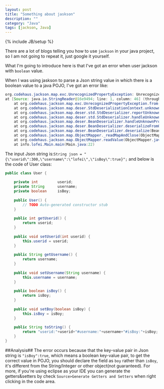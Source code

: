 ```yaml
---
layout: post
title: "Something about jaskson"
description: ""
category: "Java"
tags: [jackson, Java]
---
```

{% include JB/setup %}

There are a lot of blogs telling you how to use `jackson` in your java project, so I am not going to repeat it, just google it yourself.    

What I'm going to introduce here is that I've got an error when user jackson with `boolean` value.   

When I was using jaskson to parse a Json string value in which there is a boolean value to a java POJO, I've got an error like:

```java
org.codehaus.jackson.map.exc.UnrecognizedPropertyException: Unrecognized field "isBoy" (Class info.lofei.bean.User), not marked as ignorable   
at [Source: java.io.StringReader@16e9494; line: 1, column: 46] (through reference chain: info.lofei.bean.User["isBoy"])
	at org.codehaus.jackson.map.exc.UnrecognizedPropertyException.from(UnrecognizedPropertyException.java:53)
	at org.codehaus.jackson.map.deser.StdDeserializationContext.unknownFieldException(StdDeserializationContext.java:267)
	at org.codehaus.jackson.map.deser.std.StdDeserializer.reportUnknownProperty(StdDeserializer.java:649)
	at org.codehaus.jackson.map.deser.std.StdDeserializer.handleUnknownProperty(StdDeserializer.java:635)
	at org.codehaus.jackson.map.deser.BeanDeserializer.handleUnknownProperty(BeanDeserializer.java:1355)
	at org.codehaus.jackson.map.deser.BeanDeserializer.deserializeFromObject(BeanDeserializer.java:717)
	at org.codehaus.jackson.map.deser.BeanDeserializer.deserialize(BeanDeserializer.java:580)
	at org.codehaus.jackson.map.ObjectMapper._readMapAndClose(ObjectMapper.java:2723)
	at org.codehaus.jackson.map.ObjectMapper.readValue(ObjectMapper.java:1854)
	at info.lofei.Main.main(Main.java:22)
```

The input Json string is:```String json = "{\"userid\":300,\"username\":\"lofei\",\"isBoy\":true}";```
and below is the code of User class:  

```java
public class User {   
   
	private int 		userid;   
	private String 		username;   
	private boolean 	isBoy;  
 
	public User() {   
		// TODO Auto-generated constructor stub   
	}   
   
	public int getUserid() {   
		return userid;   
	}   
   
	public void setUserid(int userid) {   
		this.userid = userid;   
	}   
   
	public String getUsername() {   
		return username;   
	}   
   
	public void setUsername(String username) {   
		this.username = username;   
	}   
   
	public boolean isBoy() {   
		return isBoy;   
	}   
   
	public void setBoy(boolean isBoy) {   
		this.isBoy = isBoy;   
	}   
   
	public String toString() {   
		return "userid:"+userid+"#username:"+username+"#isBoy:"+isBoy;   
	}   
}   
```

##Analysis##
The error occurs because that the key-value pair in Json string is `"isBoy":true`, which means a boolean key-value pair, to get the correct value in POJO, you should declare the field as `boy` rather than `isBoy`, it's different from the String/Integer or other object(not guaranteed). For more, if you're using eclipse as your IDE you can generate the getters&setters by check `Source>Generate Getters and Setters` when right clicking in the code area.
